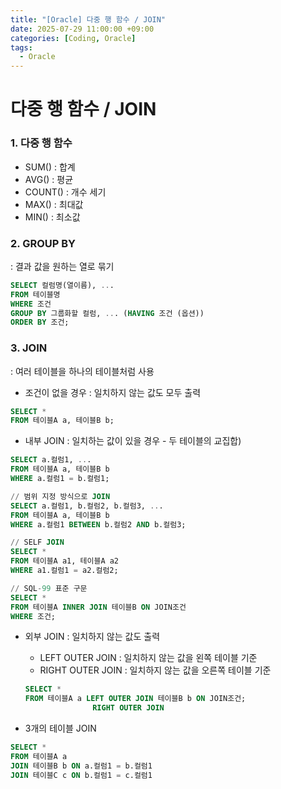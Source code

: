 ```yaml
---
title: "[Oracle] 다중 행 함수 / JOIN"
date: 2025-07-29 11:00:00 +09:00
categories: [Coding, Oracle]
tags:
  - Oracle
---
```


# 다중 행 함수 / JOIN

### 1. 다중 행 함수

- SUM() : 합계
- AVG() : 평균
- COUNT() : 개수 세기
- MAX() : 최대값
- MIN() : 최소값

### 2. GROUP BY

: 결과 값을 원하는 열로 묶기

```sql
SELECT 컬럼명(열이름), ...
FROM 테이블명
WHERE 조건
GROUP BY 그룹화할 컬럼, ... (HAVING 조건 (옵션))
ORDER BY 조건;
```

### 3. JOIN

: 여러 테이블을 하나의 테이블처럼 사용

- 조건이 없을 경우 : 일치하지 않는 값도 모두 출력

```sql
SELECT *
FROM 테이블A a, 테이블B b;
```

- 내부 JOIN : 일치하는 값이 있을 경우 - 두 테이블의 교집합)

```sql
SELECT a.컬럼1, ...
FROM 테이블A a, 테이블B b
WHERE a.컬럼1 = b.컬럼1;

// 범위 지정 방식으로 JOIN
SELECT a.컬럼1, b.컬럼2, b.컬럼3, ...
FROM 테이블A a, 테이블B b
WHERE a.컬럼1 BETWEEN b.컬럼2 AND b.컬럼3;

// SELF JOIN
SELECT *
FROM 테이블A a1, 테이블A a2
WHERE a1.컬럼1 = a2.컬럼2;
```

```sql
// SQL-99 표준 구문
SELECT *
FROM 테이블A INNER JOIN 테이블B ON JOIN조건
WHERE 조건;
```

- 외부 JOIN : 일치하지 않는 값도 출력
    - LEFT OUTER JOIN : 일치하지 않는 값을 왼쪽 테이블 기준
    - RIGHT OUTER JOIN : 일치하지 않는 값을 오른쪽 테이블 기준
    
    ```sql
    SELECT *
    FROM 테이블A a LEFT OUTER JOIN 테이블B b ON JOIN조건;
                   RIGHT OUTER JOIN
    ```
    
- 3개의 테이블 JOIN

```sql
SELECT *
FROM 테이블A a
JOIN 테이블B b ON a.컬럼1 = b.컬럼1 
JOIN 테이블C c ON b.컬럼1 = c.컬럼1
```

